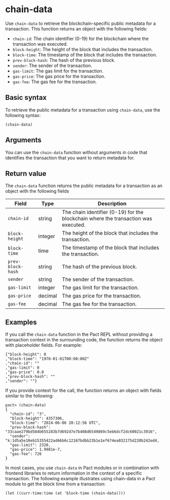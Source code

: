 # chain-data

Use `chain-data` to retrieve the blockchain-specific public metadata for a transaction. 
This function returns an object with the following fields:

- `chain-id`: The chain identifier (0-19) for the blockchain where the transaction was executed.
- `block-height`: The height of the block that includes the transaction.
- `block-time`: The timestamp of the block that includes the transaction.
- `prev-block-hash`: The hash of the previous block.
- `sender`: The sender of the transaction.
- `gas-limit`: The gas limit for the transaction.
- `gas-price`: The gas price for the transaction.
- `gas-fee`: The gas fee for the transaction.

## Basic syntax

To retrieve the public metadata for a transaction using `chain-data`, use the following syntax:

```pact
(chain-data)
```

## Arguments

You can use the `chain-data` function without arguments in code that identifies the transaction that you want to return metadata for.

## Return value

The `chain-data` function returns the public metadata for a transaction as an object with the following fields

| Field | Type | Description
| ----- | ---- | -----------
| `chain-id` | string | The chain identifier (0-19) for the blockchain where the transaction was executed.
| `block-height` | integer | The height of the block that includes the transaction.
| `block-time` | time | The timestamp of the block that includes the transaction.
| `prev-block-hash` | string | The hash of the previous block.
| `sender` | string | The sender of the transaction.
| `gas-limit` | integer | The gas limit for the transaction.
| `gas-price` | decimal | The gas price for the transaction.
| `gas-fee` | decimal | The gas fee for the transaction.

## Examples

If you call the `chain-data` function in the Pact REPL without providing a transaction context in the surrounding code, the function returns the object with placeholder fields.
For example:

```pact
{"block-height": 0
,"block-time": "1970-01-01T00:00:00Z"
,"chain-id": ""
,"gas-limit": 0
,"gas-price": 0.0
,"prev-block-hash": ""
,"sender": ""}
```

If you provide context for the call, the function returns an object with fields similar to the following:

```pact
pact> (chain-data)
{
  "chain-id": "3",
  "block-height": 4357306,
  "block-time": "2024-06-06 20:12:56 UTC",
  "prev-block-hash": "33caae279bd584b655283b7d692d7e7b408d6549869c5eb6dcf2dc60021c3916",
  "sender": "k:1d5a5e10eb15355422ad66b6c12167bdbb23b1e1ef674ea032175d220b242ed4,
  "gas-limit": 2320,
  "gas-price": 1.9981e-7,
  "gas-fee": 726
}
```

In most cases, you use `chain-data` in Pact modules or in combination with frontend libraries to return information in the context of a specific transaction.
The following example illustrates using chain-data in a Pact module to get the block time from a transaction:

```pact
(let ((curr-time:time (at 'block-time (chain-data))))
```
